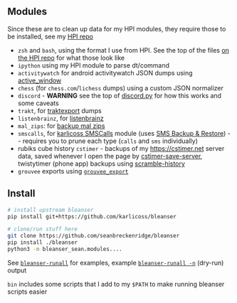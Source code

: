 ## Modules

Since these are to clean up data for my HPI modules, they require those to be installed, see my [HPI repo](https://github.com/seanbreckenridge/HPI#install)

- `zsh` and `bash`, using the format I use from HPI. See the top of the files [on the HPI repo](https://github.com/seanbreckenridge/HPI) for what those look like
- `ipython` using my HPI module to parse dt/command
- `activitywatch` for android activitywatch JSON dumps using [active_window](https://github.com/seanbreckenridge/active_window/)
- `chess` (for `chess.com`/`lichess` dumps) using a custom JSON normalizer
- `discord` - **WARNING** see the top of [discord.py](src/bleanser_sean/modules/discord.py) for how this works and some caveats
- `trakt`, for [traktexport](https://github.com/seanbreckenridge/traktexport) dumps
- `listenbrainz`, for [listenbrainz](https://github.com/seanbreckenridge/listenbrainz_export)
- `mal_zips`: for [backup mal zips](https://github.com/seanbreckenridge/malexport/#recover_deleted)
- `smscalls`, for [karlicoss SMSCalls](https://github.com/karlicoss/HPI/blob/master/my/smscalls.py) module (uses [SMS Backup & Restore](https://play.google.com/store/apps/details?id=com.riteshsahu.SMSBackupRestore&hl=en_US)) -- requires you to prune each type (`calls` and `sms` individually)
- rubiks cube history `cstimer` - backups of my <https://cstimer.net> server data, saved whenever I open the page by [cstimer-save-server](https://github.com/seanbreckenridge/cstimer-save-server), twistytimer (phone app) backups using [scramble-history](https://github.com/seanbreckenridge/scramble-history)
- `grouvee` exports using [`grouvee_export`](https://github.com/seanbreckenridge/grouvee_export)

## Install

```bash
# install upstream bleanser
pip install git+https://github.com/karlicoss/bleanser

# clone/run stuff here
git clone https://github.com/seanbreckenridge/bleanser
pip install ./bleanser
python3 -m bleanser_sean.modules....
```

See [`bleanser-runall`](./bin/bleanser-runall) for examples, example [`bleanser-runall -n`](https://gist.github.com/seanbreckenridge/e97e4776181efcca2b19b0d7ffc1d0ed)  (dry-run) output

`bin` includes some scripts that I add to my `$PATH` to make running bleanser scripts easier
